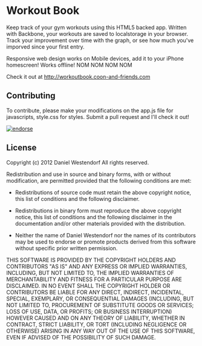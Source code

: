 Workout Book
============

Keep track of your gym workouts using this HTML5 backed app. Written with Backbone, your workouts are saved to localstorage in your browser. Track your improvement over time with the graph, or see how much you've imporved since your first entry.

Responsive web design works on Mobile devices, add it to your iPhone homescreen! Works offline! NOM NOM NOM NOM

Check it out at http://workoutbook.coon-and-friends.com

Contributing
------------

To contribute, please make your modifications on the app.js file for javascripts, style.css for styles. Submit a pull request and I'll check it out! 

[![endorse](http://api.coderwall.com/danielwestendorf/endorsecount.png)](http://coderwall.com/danielwestendorf)

License
----------
Copyright (c) 2012 Daniel Westendorf
All rights reserved.

Redistribution and use in source and binary forms, with or without modification,
are permitted provided that the following conditions are met:

* Redistributions of source code must retain the above copyright notice, this list
of conditions and the following disclaimer.

* Redistributions in binary form must reproduce the above copyright notice, this
list of conditions and the following disclaimer in the documentation and/or other
materials provided with the distribution.

* Neither the name of Daniel Westendorf nor the names of its contributors may be used to
endorse or promote products derived from this software without specific prior
written permission.

THIS SOFTWARE IS PROVIDED BY THE COPYRIGHT HOLDERS AND CONTRIBUTORS "AS IS" AND ANY
EXPRESS OR IMPLIED WARRANTIES, INCLUDING, BUT NOT LIMITED TO, THE IMPLIED WARRANTIES
OF MERCHANTABILITY AND FITNESS FOR A PARTICULAR PURPOSE ARE DISCLAIMED. IN NO EVENT
SHALL THE COPYRIGHT HOLDER OR CONTRIBUTORS BE LIABLE FOR ANY DIRECT, INDIRECT,
INCIDENTAL, SPECIAL, EXEMPLARY, OR CONSEQUENTIAL DAMAGES (INCLUDING, BUT NOT LIMITED
TO, PROCUREMENT OF SUBSTITUTE GOODS OR SERVICES; LOSS OF USE, DATA, OR PROFITS; OR
BUSINESS INTERRUPTION) HOWEVER CAUSED AND ON ANY THEORY OF LIABILITY, WHETHER IN
CONTRACT, STRICT LIABILITY, OR TORT (INCLUDING NEGLIGENCE OR OTHERWISE) ARISING IN
ANY WAY OUT OF THE USE OF THIS SOFTWARE, EVEN IF ADVISED OF THE POSSIBILITY OF SUCH
DAMAGE.